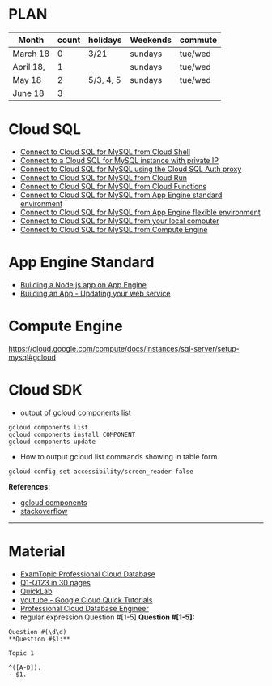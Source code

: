 # PLAN

| Month     | count | holidays  | Weekends | commute |
| --------- | ----- | --------- | -------- | ------- |
| March 18  | 0     | 3/21      | sundays  | tue/wed |
| April 18, | 1     |           | sundays  | tue/wed |
| May 18    | 2     | 5/3, 4, 5 | sundays  | tue/wed |
| June 18   | 3     |           |          |         |

# Cloud SQL

- [Connect to Cloud SQL for MySQL from Cloud Shell](./cloud-sql-cloud-shell.md)
- [Connect to a Cloud SQL for MySQL instance with private IP]()
- [Connect to Cloud SQL for MySQL using the Cloud SQL Auth proxy]()
- [Connect to Cloud SQL for MySQL from Cloud Run](./cloud-sql-run.md)
- [Connect to Cloud SQL for MySQL from Cloud Functions]()
- [Connect to Cloud SQL for MySQL from App Engine standard environment](./cloud-sql-gae.md)
- [Connect to Cloud SQL for MySQL from App Engine flexible environment]()
- [Connect to Cloud SQL for MySQL from your local computer]()
- [Connect to Cloud SQL for MySQL from Compute Engine]()

# App Engine Standard

- [Building a Node.js app on App Engine](./gae-build-app-hello-world.md)
- [Building an App - Updating your web service](./gae-build-app-form.md)

# Compute Engine

https://cloud.google.com/compute/docs/instances/sql-server/setup-mysql#gcloud

# Cloud SDK

- [output of gcloud components list](https://drive.google.com/file/d/1-GQviZahBgyUzVwNAizeA_j84hcx765N/view?usp=share_link)

```
gcloud components list
gcloud components install COMPONENT
gcloud components update
```

- How to output gcloud list commands showing in table form.

```
gcloud config set accessibility/screen_reader false
```

**References:**

- [gcloud components](https://cloud.google.com/sdk/gcloud/reference/components)
- [stackoverflow](https://stackoverflow.com/questions/70674524/output-of-gcloud-list-commands-not-displaying-in-table-form)

<hr />

# Material

- [ExamTopic Professional Cloud Database](https://www.examtopics.com/exams/google/professional-cloud-database-engineer/view/)
- [Q1-Q123 in 30 pages](./questions.md)
- [QuickLab]()
- [youtube - Google Cloud Quick Tutorials](https://www.youtube.com/playlist?list=PLuJRcdtonlDAN73rZsRk_eiJ0NU9h1Cms)
- [Professional Cloud Database Engineer](https://cloud.google.com/certification/cloud-database-engineer)
- regular expression
  Question #[1-5]
  **Question #[1-5]:**

```
Question #(\d\d)
**Question #$1:**

Topic 1

^([A-D]).
- $1.
```
